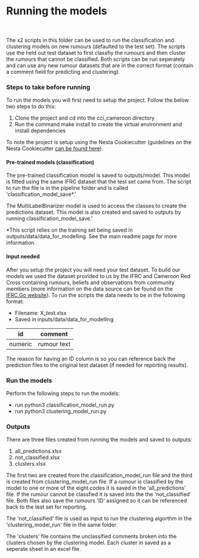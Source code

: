 <!-- #region -->

# Running the models

<br>
<br>
The x2 scripts in this folder can be used to run the classification and clustering models on new rumours (defaulted to the test set). The scripts use the held out test dataset to first classfiy the rumours and then cluster the rumours that cannot be classified. Both scripts can be run seperately and can use any new rumour datasets that are in the correct format (contain a comment field for predicting and clustering).

### Steps to take before running

To run the models you will first need to setup the project. Follow the below two steps to do this:

1. Clone the project and cd into the cci_cameroon directory
2. Run the command make install to create the virtual environment and install dependencies

To note the project is setup using the Nesta Cookiecutter (guidelines on the Nesta Cookiecutter [can be found here](https://nestauk.github.io/ds-cookiecutter/structure/)).

#### Pre-trained models (classification)

The pre-trained classification model is saved to outputs/model. This model is fitted using the same IFRC dataset that the test set came from. The script to run the file is in the pipeline folder and is called 'classification_model_save\*.'

The MultiLabelBinarizer model is used to access the classes to create the predictions dataset. This model is also created and saved to outputs by running classification_model_save.'

\*This script relies on the training set being saved in outputs/data/data_for_modelling. See the main readme page for more information.

#### Input needed

After you setup the project you will need your test dataset. To build our models we used the dataset provided to us by the IFRC and Cameroon Red Cross containing rumours, beliefs and observations from community members (more information on the data source can be found on the [IFRC.Go website](https://go.ifrc.org/emergencies/4583#community-data)). To run the scripts the data needs to be in the following format:

- Filename: X_test.xlsx
- Saved in inputs/data/data_for_modelling

| id      | comment     |
| ------- | ----------- |
| numeric | rumour text |

The reason for having an ID column is so you can reference back the prediction files to the original test dataset (if needed for reporting results).

### Run the models

Perform the following steps to run the models:

- run python3 classification_model_run.py
- run python3 clustering_model_run.py

### Outputs

There are three files created from running the models and saved to outputs:

1. all_predictions.xlsx
2. not_classified.xlsx
3. clusters.xlsx

The first two are created from the classification_model_run file and the third is created from clustering_model_run file. If a rumour is classified by the model to one or more of the eight codes it is saved in the 'all_predictions' file. If the rumour cannot be classfied it is saved into the the 'not_classified' file. Both files also save the rumours 'ID' assigned so it can be referenced back to the test set for reporting.

The 'not_classified' file is used as input to run the clustering algorthm in the 'clustering_model_run' file in the same folder.

The 'clusters' file contains the unclassified comments broken into the clusters chosen by the clustering model. Each cluster in saved as a seperate sheet in an excel file.

<!-- #endregion -->
